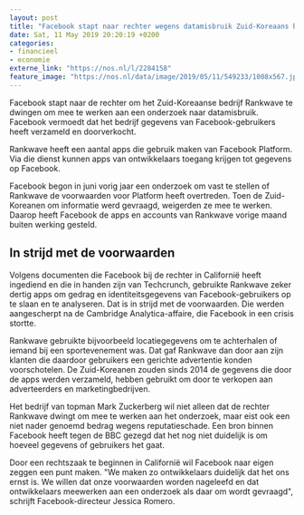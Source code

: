 ```yaml
---
layout: post
title: "Facebook stapt naar rechter wegens datamisbruik Zuid-Koreaans bedrijf"
date: Sat, 11 May 2019 20:20:19 +0200
categories: 
- financieel 
- economie 
externe_link: "https://nos.nl/l/2284158"
feature_image: "https://nos.nl/data/image/2019/05/11/549233/1008x567.jpg"
---
```


<p>Facebook stapt naar de rechter om het Zuid-Koreaanse bedrijf Rankwave te dwingen om mee te werken aan een onderzoek naar datamisbruik. Facebook vermoedt dat het bedrijf gegevens van Facebook-gebruikers heeft verzameld en doorverkocht.</p>
<p>Rankwave heeft een aantal apps die gebruik maken van Facebook Platform. Via die dienst kunnen apps van ontwikkelaars toegang krijgen tot gegevens op Facebook.</p>
<p>Facebook begon in juni vorig jaar een onderzoek om vast te stellen of Rankwave de voorwaarden voor Platform heeft overtreden. Toen de Zuid-Koreanen om informatie werd gevraagd, weigerden ze mee te werken. Daarop heeft Facebook de apps en accounts van Rankwave vorige maand buiten werking gesteld.</p>
<h2>In strijd met de voorwaarden</h2>
<p>Volgens documenten die Facebook bij de rechter in Californië heeft ingediend en die in handen zijn van Techcrunch, gebruikte Rankwave zeker dertig apps om gedrag en identiteitsgegevens van Facebook-gebruikers op te slaan en te analyseren. Dat is in strijd met de voorwaarden. Die werden aangescherpt na de Cambridge Analytica-affaire, die Facebook in een crisis stortte.</p>
<p>Rankwave gebruikte bijvoorbeeld locatiegegevens om te achterhalen of iemand bij een sportevenement was. Dat gaf Rankwave dan door aan zijn klanten die daardoor gebruikers een gerichte advertentie konden voorschotelen. De Zuid-Koreanen zouden sinds 2014 de gegevens die door de apps werden verzameld, hebben gebruikt om door te verkopen aan adverteerders en marketingbedrijven.</p>
<p>Het bedrijf van topman Mark Zuckerberg wil niet alleen dat de rechter Rankwave dwingt om mee te werken aan het onderzoek, maar eist ook een niet nader genoemd bedrag wegens reputatieschade. Een bron binnen Facebook heeft tegen de BBC gezegd dat het nog niet duidelijk is om hoeveel gegevens of gebruikers het gaat.</p>
<p>Door een rechtszaak te beginnen in Californië wil Facebook naar eigen zeggen een punt maken. "We maken zo ontwikkelaars duidelijk dat het ons ernst is. We willen dat onze voorwaarden worden nageleefd en dat ontwikkelaars meewerken aan een onderzoek als daar om wordt gevraagd", schrijft Facebook-directeur Jessica Romero.</p>
